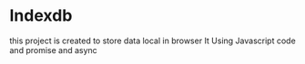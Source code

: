 # Indexdb

this project is created to store data local in browser 
It Using Javascript  code and promise and async 




